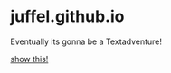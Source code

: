 juffel.github.io
================

Eventually its gonna be a Textadventure!

[show this!](http://juffel.github.io)
